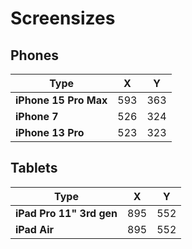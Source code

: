 # Screensizes  
## Phones
| Type  | X | Y |
| ------------- | ------------- | ------------- |
| **iPhone 15 Pro Max** | 593 | 363 |
| **iPhone 7** | 526 | 324 |
| **iPhone 13 Pro** | 523 | 323 |

## Tablets
| Type  | X | Y |
| ------------- | ------------- | ------------- |
| **iPad Pro 11" 3rd gen** | 895 | 552 |
| **iPad Air** | 895 | 552 |
